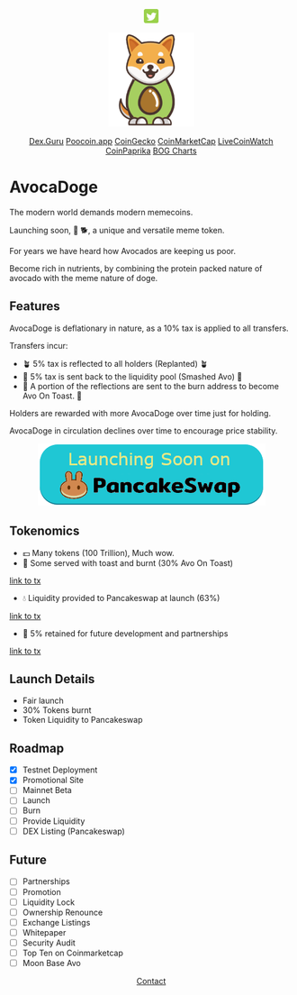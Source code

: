 
<div id="social" align="center"><p>
<a href="http://twitter.com/DogeAvoca?utm_source=avocadoge.net"><img src="social/twitter.png" width="5%" /></a>
</p></div>

<div align="center"><img src="avocadoge.svg" width="30%" alt="avocadoge logo" /></div>

<div align="center"><p>
<a href="https://dex.guru/token/0x2260fac5e5542a773aa44fbcfedf7c193bc2c599-eth?utm_source=avocadoge.net">Dex.Guru</a>
<a href="https://poocoin.app/tokens/0xe2df9f730c54400934c06a17462c41c0806ed8?utm_source=avocadoge.net">Poocoin.app</a>
<a href="https://www.coingecko.com/en/coins/avocadoge?utm_source=avocadoge.net">CoinGecko</a>
<a href="https://coinmarketcap.com/currencies/avocadoge/?utm_source=avocadoge.net">CoinMarketCap</a>
<a href="https://www.livecoinwatch.com/price/Avocadoge-AVODOGE?utm_source=avocadoge.net">LiveCoinWatch</a>
<a href="https://coinpaprika.com/coin/avodoge-avocadoge/?utm_source=avocadoge.net">CoinPaprika</a>
<a href="https://charts.bogged.finance/0xAe2DF9F730c5400934c06a17462c4C08a06ED8?utm_source=avocadoge.net">BOG Charts</a>
</p></div>

# AvocaDoge

The modern world demands modern memecoins.

Launching soon, 🥑 🐕, a unique and versatile meme token.

For years we have heard how Avocados are keeping us poor. 

Become rich in nutrients, by combining the protein packed nature of avocado with the meme nature of doge.

## Features

AvocaDoge is deflationary in nature, as a 10% tax is applied to all transfers.

Transfers incur:
  
* 🪴 5% tax is reflected  to all holders (Replanted) 🪴
* 🔨 5% tax is sent back to the liquidity pool (Smashed Avo) 🔨
* 🍞 A portion of the reflections are sent to the burn address to become Avo On Toast. 🍞
  
Holders are rewarded with more AvocaDoge over time just for holding.

AvocaDoge in circulation declines over time to encourage price stability.

<div align="center"><img src="pancakeswap.png" /></div>

## Tokenomics

* 💵 Many tokens (100 Trillion), Much wow.
* 🍞 Some served with toast and burnt (30% Avo On Toast) 

[link to tx](bscscan.com/token/0x09d0201faf1623b1c58F485364dC7B1893Ebc#balances)

* 💧 Liquidity provided to Pancakeswap at launch (63%) 

[link to tx](bscscan.com/token/0x09d0201faf1623b1c58F485364dC7B1893Ebc#balances)

* 🤝 5% retained for future development and partnerships 

[link to tx](bscscan.com/token/0x09d0201faf1623b1c58F485364dC7B1893Ebc#balances)

## Launch Details

* Fair launch
* 30% Tokens burnt
* Token Liquidity to Pancakeswap

## Roadmap

* [x] Testnet Deployment
* [x] Promotional Site
* [ ] Mainnet Beta
* [ ] Launch
* [ ] Burn
* [ ] Provide Liquidity
* [ ] DEX Listing (Pancakeswap)

## Future

* [ ] Partnerships
* [ ] Promotion
* [ ] Liquidity Lock
* [ ] Ownership Renounce
* [ ] Exchange Listings
* [ ] Whitepaper
* [ ] Security Audit
* [ ] Top Ten on Coinmarketcap
* [ ] Moon Base Avo

<div align="center"><p>
<a href="mailto:avocadogetoken@gmail.com">Contact</a>
</p>
</div>
